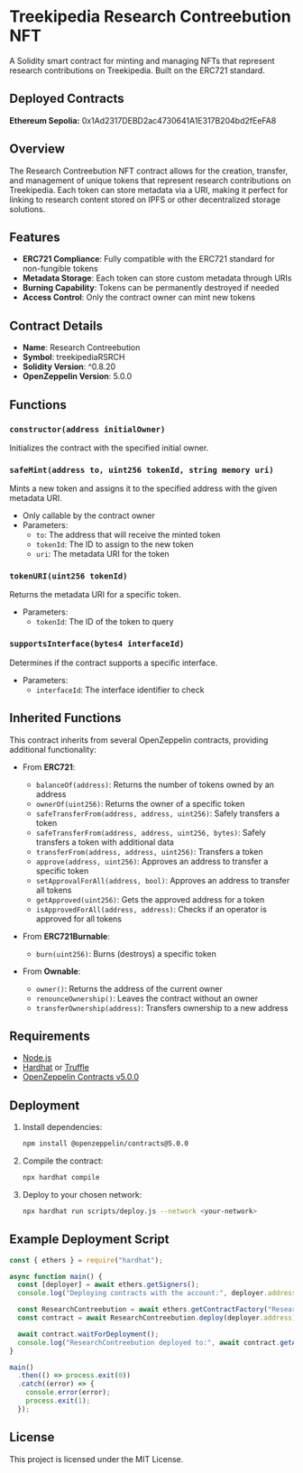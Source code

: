 # Treekipedia Research Contreebution NFT

A Solidity smart contract for minting and managing NFTs that represent research contributions on Treekipedia. Built on the ERC721 standard.

## Deployed Contracts
**Ethereum Sepolia:** 0x1Ad2317DEBD2ac4730641A1E317B204bd2fEeFA8


## Overview

The Research Contreebution NFT contract allows for the creation, transfer, and management of unique tokens that represent research contributions on Treekipedia. Each token can store metadata via a URI, making it perfect for linking to research content stored on IPFS or other decentralized storage solutions.

## Features

- **ERC721 Compliance**: Fully compatible with the ERC721 standard for non-fungible tokens
- **Metadata Storage**: Each token can store custom metadata through URIs
- **Burning Capability**: Tokens can be permanently destroyed if needed
- **Access Control**: Only the contract owner can mint new tokens

## Contract Details

- **Name**: Research Contreebution
- **Symbol**: treekipediaRSRCH
- **Solidity Version**: ^0.8.20
- **OpenZeppelin Version**: 5.0.0

## Functions

### `constructor(address initialOwner)`
Initializes the contract with the specified initial owner.

### `safeMint(address to, uint256 tokenId, string memory uri)`
Mints a new token and assigns it to the specified address with the given metadata URI.
- Only callable by the contract owner
- Parameters:
  - `to`: The address that will receive the minted token
  - `tokenId`: The ID to assign to the new token
  - `uri`: The metadata URI for the token

### `tokenURI(uint256 tokenId)`
Returns the metadata URI for a specific token.
- Parameters:
  - `tokenId`: The ID of the token to query

### `supportsInterface(bytes4 interfaceId)`
Determines if the contract supports a specific interface.
- Parameters:
  - `interfaceId`: The interface identifier to check

## Inherited Functions

This contract inherits from several OpenZeppelin contracts, providing additional functionality:

- From **ERC721**:
  - `balanceOf(address)`: Returns the number of tokens owned by an address
  - `ownerOf(uint256)`: Returns the owner of a specific token
  - `safeTransferFrom(address, address, uint256)`: Safely transfers a token
  - `safeTransferFrom(address, address, uint256, bytes)`: Safely transfers a token with additional data
  - `transferFrom(address, address, uint256)`: Transfers a token
  - `approve(address, uint256)`: Approves an address to transfer a specific token
  - `setApprovalForAll(address, bool)`: Approves an address to transfer all tokens
  - `getApproved(uint256)`: Gets the approved address for a token
  - `isApprovedForAll(address, address)`: Checks if an operator is approved for all tokens

- From **ERC721Burnable**:
  - `burn(uint256)`: Burns (destroys) a specific token

- From **Ownable**:
  - `owner()`: Returns the address of the current owner
  - `renounceOwnership()`: Leaves the contract without an owner
  - `transferOwnership(address)`: Transfers ownership to a new address

## Requirements

- [Node.js](https://nodejs.org/)
- [Hardhat](https://hardhat.org/) or [Truffle](https://www.trufflesuite.com/truffle)
- [OpenZeppelin Contracts v5.0.0](https://github.com/OpenZeppelin/openzeppelin-contracts)

## Deployment

1. Install dependencies:
   ```bash
   npm install @openzeppelin/contracts@5.0.0
   ```

2. Compile the contract:
   ```bash
   npx hardhat compile
   ```

3. Deploy to your chosen network:
   ```bash
   npx hardhat run scripts/deploy.js --network <your-network>
   ```

## Example Deployment Script

```javascript
const { ethers } = require("hardhat");

async function main() {
  const [deployer] = await ethers.getSigners();
  console.log("Deploying contracts with the account:", deployer.address);

  const ResearchContreebution = await ethers.getContractFactory("ResearchContreebution");
  const contract = await ResearchContreebution.deploy(deployer.address);

  await contract.waitForDeployment();
  console.log("ResearchContreebution deployed to:", await contract.getAddress());
}

main()
  .then(() => process.exit(0))
  .catch((error) => {
    console.error(error);
    process.exit(1);
  });
```

## License

This project is licensed under the MIT License.

